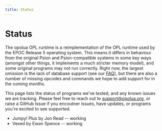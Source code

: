 ```yaml
---
title: Status
---
```


# Status

The opolua OPL runtime is a reimplementation of the OPL runtime used by the EPOC Release 5 operating system. This means it differs in behaviour from the original Psion and Psion-compatible systems in some key ways (amongst other things, it implements a much stricter memory model), and some original programs may not run correctly. Right now, the largest omission is the lack of database support (see our [FAQ](/faq/)), but there are also a number of missing opcodes and commands we hope to add support for in the coming months.

This page lists the status of programs we've tested, and any known issues we are tracking. Please feel free to reach out to support@opolua.org, or raise a GitHub Issue if you encoutner issues, have updates, or programs you're excited to see supported.

- Jumpy! Plus by Jon Read -- working
- Vexed by Ewan Spence -- working
